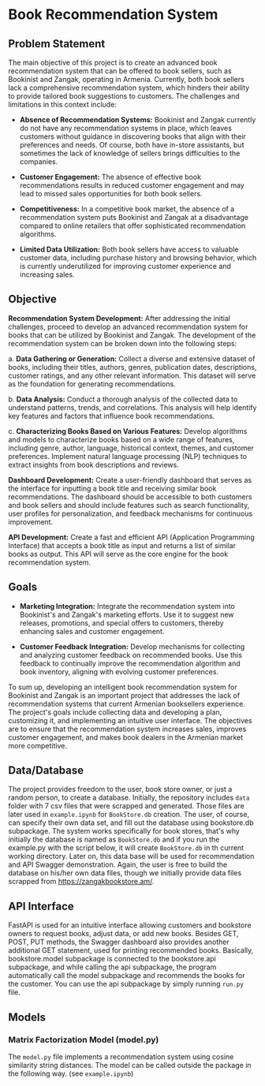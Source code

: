 # Book Recommendation System

## Problem Statement

The main objective of this project is to create an advanced book recommendation system that can be offered to book sellers, such as Bookinist and Zangak, operating in Armenia. Currently, both book sellers lack a comprehensive recommendation system, which hinders their ability to provide tailored book suggestions to customers. The challenges and limitations in this context include:

- **Absence of Recommendation Systems:** Bookinist and Zangak currently do not have any recommendation systems in place, which leaves customers without guidance in discovering books that align with their preferences and needs. Of course, both have in-store assistants, but sometimes the lack of knowledge of sellers brings difficulties to the companies.

- **Customer Engagement:** The absence of effective book recommendations results in reduced customer engagement and may lead to missed sales opportunities for both book sellers.

- **Competitiveness:** In a competitive book market, the absence of a recommendation system puts Bookinist and Zangak at a disadvantage compared to online retailers that offer sophisticated recommendation algorithms.

- **Limited Data Utilization:** Both book sellers have access to valuable customer data, including purchase history and browsing behavior, which is currently underutilized for improving customer experience and increasing sales.

## Objective

**Recommendation System Development:** After addressing the initial challenges, proceed to develop an advanced recommendation system for books that can be utilized by Bookinist and Zangak. The development of the recommendation system can be broken down into the following steps:

a. **Data Gathering or Generation:** Collect a diverse and extensive dataset of books, including their titles, authors, genres, publication dates, descriptions, customer ratings, and any other relevant information. This dataset will serve as the foundation for generating recommendations.

b. **Data Analysis:** Conduct a thorough analysis of the collected data to understand patterns, trends, and correlations. This analysis will help identify key features and factors that influence book recommendations.

c. **Characterizing Books Based on Various Features:** Develop algorithms and models to characterize books based on a wide range of features, including genre, author, language, historical context, themes, and customer preferences. Implement natural language processing (NLP) techniques to extract insights from book descriptions and reviews.

**Dashboard Development:** Create a user-friendly dashboard that serves as the interface for inputting a book title and receiving similar book recommendations. The dashboard should be accessible to both customers and book sellers and should include features such as search functionality, user profiles for personalization, and feedback mechanisms for continuous improvement.

**API Development:** Create a fast and efficient API (Application Programming Interface) that accepts a book title as input and returns a list of similar books as output. This API will serve as the core engine for the book recommendation system.

## Goals

- **Marketing Integration:** Integrate the recommendation system into Bookinist's and Zangak's marketing efforts. Use it to suggest new releases, promotions, and special offers to customers, thereby enhancing sales and customer engagement.

- **Customer Feedback Integration:** Develop mechanisms for collecting and analyzing customer feedback on recommended books. Use this feedback to continually improve the recommendation algorithm and book inventory, aligning with evolving customer preferences.

To sum up, developing an intelligent book recommendation system for Bookinist and Zangak is an important project that addresses the lack of recommendation systems that current Armenian booksellers experience. The project's goals include collecting data and developing a plan, customizing it, and implementing an intuitive user interface. The objectives are to ensure that the recommendation system increases sales, improves customer engagement, and makes book dealers in the Armenian market more competitive.

## Data/Database

The project provides freedom to the user, book store owner, or just a random person, to create a database. Initially, the repository includes `data` folder with 7 csv files that were scrapped and generated. Those files are later used in `example.ipynb` for  `BookStore.db` creation. The user, of course, can specify their own data set, and fill out the database using bookstore.db subpackage. The system works specifically for book stores, that's why initially the database is named as `BookStore.db` and if you run the example.py with the script below, it will create `BookStore.db` in th current working directory. Later on, this data base will be used for recommendation and API Swagger demonstration. Again, the user is free to build the database on his/her own data files, though we initially provide data files scrapped from https://zangakbookstore.am/.  

## API Interface

FastAPI is used for an intuitive interface allowing customers and bookstore owners to request books, adjust data, or add new books. Besides GET, POST, PUT methods, the Swagger dashboard also provides another additional GET statement, used for printing recommended books. Basically, bookstore.model subpackage is connected to the bookstore.api subpackage, and while calling the api subpackage, the program automatically call the model subpackage and recommends the books for the customer. You can use the api subpackage by simply running `run.py` file. 

## Models

### Matrix Factorization Model (model.py)

The `model.py` file implements a recommendation system using cosine similarity string distances.  The model can be called outside the package in the following way. (see `example.ipynb`)

